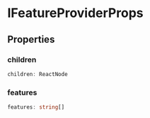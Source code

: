# IFeatureProviderProps

## Properties

### children

```ts
children: ReactNode
```

### features

```ts
features: string[]
```
